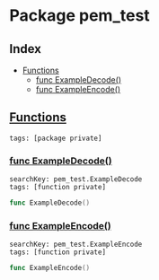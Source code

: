# Package pem_test

## Index

* [Functions](#func)
    * [func ExampleDecode()](#ExampleDecode)
    * [func ExampleEncode()](#ExampleEncode)


## <a id="func" href="#func">Functions</a>

```
tags: [package private]
```

### <a id="ExampleDecode" href="#ExampleDecode">func ExampleDecode()</a>

```
searchKey: pem_test.ExampleDecode
tags: [function private]
```

```Go
func ExampleDecode()
```

### <a id="ExampleEncode" href="#ExampleEncode">func ExampleEncode()</a>

```
searchKey: pem_test.ExampleEncode
tags: [function private]
```

```Go
func ExampleEncode()
```


